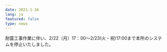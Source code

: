 ```yaml
---
date: 2021-1-16
lang: ja
featured: false
type: news
---
```

耐震工事作業に伴い、2/22（月）17：00～2/23(火・祝)17:00まで本所のシステムを停止いたしました。
